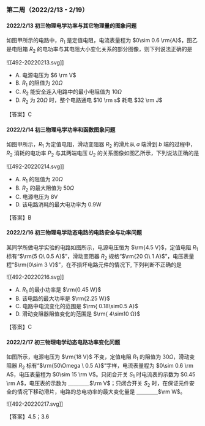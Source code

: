 ### 第二周（2022/2/13 - 2/19）

#### 2022/2/13 初三物理电学功率与其它物理量的图象问题

如图甲所示的电路中，$R_1$ 是定值电阻，电流表量程为 $0\sim 0.6 \rm{A}$，图乙是电阻箱 $R_2$ 的电功率与其电阻大小变化关系的部分图像，则下列说法正确的是

![[492-20220213.svg]]

- A. 电源电压为 $6 \rm V$
- B. $R_1$ 的阻值为 $20 \Omega$
- C. $R_2$ 能安全连入电路中的最小电阻值为 $10 \Omega$
- D. $R_2$ 为 $20 \Omega$ 时，整个电路通电 $10 \rm s$ 耗电 $32 \rm J$

【答案】C


#### 2022/2/14 初三物理电学功率和函数图象问题

如图甲所示，$R_1$ 为定值电阻，滑动变阻器 $R_2$ 的滑片从 $a$ 端滑到 $b$ 端的过程中，$R_2$ 消耗的电功率 $P_2$ 与其两端电压 $U_2$ 的关系图像如图乙所示，下列说法正确的是

![[492-20220214.svg]]

- A. $R_1$ 的阻值为 $20 \Omega$
- B. $R_2$ 的最大阻值为 $50 \Omega$
- C. 电源电压为 $\mathrm{ 8 V}$
- D. 该电路消耗的最大电功率为 $\mathrm{0.9 W}$

【答案】B


#### 2022/2/16 初三物理电学动态电路的电路安全与功率问题

某同学所做电学实验的电路如图所示，电源电压恒为 $\rm{4.5 V}$，定值电阻 $R_1$ 标有“$\rm{5 Ω\ 0.5 A}$”，滑动变阻器 $R_2$ 规格“$\rm{20 Ω\ 1 A}$”，电压表量程“$\rm{0\sim 3 V}$”，在不损坏电路元件的情况下,  下列判断不正确的是

![[492-20220216.svg]]

- A. $R_1$ 的最小功率是 $\rm{0.45 W}$
- B. 该电路的最大功率是 $\rm{2.25 W}$
- C. 电路中电流变化的范围是 $\rm{ 0.18\sim0.5 A}$
- D. 滑动变阻器阻值变化的范围是 $\rm{ 4\sim10 Ω}$

【答案】C


#### 2022/2/17 初三物理电学动态电路功率变化问题

如图所示，电源电压为 $\rm{18 V}$ 不变，定值电阻 $R_1$  的阻值为 $30 \Omega$，滑动变阻器 $R_2$ 标有“$\rm{50\Omega \ 0.5 A}$”字样，电流表量程为 $0\sim 0.6 \rm A$，电压表量程为 $0\sim 15 \rm V$。只闭合开关 $S_1$ 时电流表的示数为 $0.45 \rm A$，电压表的示数为 ＿＿＿＿$\rm V$；只闭合开关 $S_2$ 时，在保证元件安全的情况下移动滑片，电路的总电功率的最大变化量是 ＿＿＿＿$\rm W$。

![[492-20220217.svg]]

【答案】$4.5$；$3.6$
